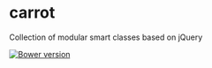 # carrot
Collection of modular smart classes based on jQuery

[![Bower version](https://badge.fury.io/bo/carrot.svg)](https://badge.fury.io/bo/carrot)
